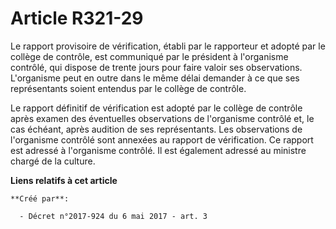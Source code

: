 # Article R321-29

Le rapport provisoire de vérification, établi par le rapporteur et adopté par le collège de contrôle, est communiqué par le
président à l'organisme contrôlé, qui dispose de trente jours pour faire valoir ses observations. L'organisme peut en outre
dans le même délai demander à ce que ses représentants soient entendus par le collège de contrôle.

Le rapport définitif de vérification est adopté par le collège de contrôle après examen des éventuelles observations de
l'organisme contrôlé et, le cas échéant, après audition de ses représentants. Les observations de l'organisme contrôlé sont
annexées au rapport de vérification. Ce rapport est adressé à l'organisme contrôlé. Il est également adressé au ministre
chargé de la culture.

**Liens relatifs à cet article**

	**Créé par**:

	  - Décret n°2017-924 du 6 mai 2017 - art. 3
